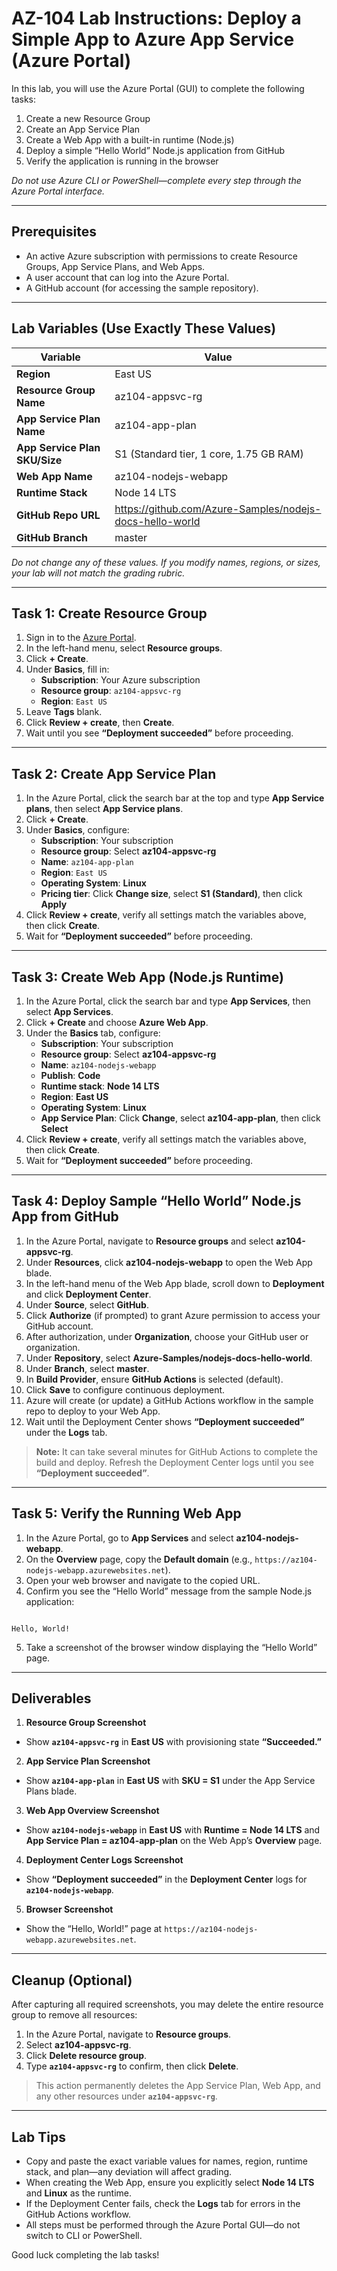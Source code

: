 
# AZ-104 Lab Instructions: Deploy a Simple App to Azure App Service (Azure Portal)

In this lab, you will use the Azure Portal (GUI) to complete the following tasks:

1. Create a new Resource Group  
2. Create an App Service Plan  
3. Create a Web App with a built-in runtime (Node.js)  
4. Deploy a simple “Hello World” Node.js application from GitHub  
5. Verify the application is running in the browser  

_Do not use Azure CLI or PowerShell—complete every step through the Azure Portal interface._

---

## Prerequisites

- An active Azure subscription with permissions to create Resource Groups, App Service Plans, and Web Apps.  
- A user account that can log into the Azure Portal.  
- A GitHub account (for accessing the sample repository).  

---

## Lab Variables (Use Exactly These Values)

| Variable                     | Value                                                  |
|------------------------------|--------------------------------------------------------|
| **Region**                   | East US                                                |
| **Resource Group Name**      | az104-appsvc-rg                                        |
| **App Service Plan Name**    | az104-app-plan                                         |
| **App Service Plan SKU/Size**| S1 (Standard tier, 1 core, 1.75 GB RAM)                |
| **Web App Name**             | az104-nodejs-webapp                                    |
| **Runtime Stack**            | Node 14 LTS                                            |
| **GitHub Repo URL**          | https://github.com/Azure-Samples/nodejs-docs-hello-world |
| **GitHub Branch**            | master                                                 |

_Do not change any of these values. If you modify names, regions, or sizes, your lab will not match the grading rubric._

---

## Task 1: Create Resource Group

1. Sign in to the [Azure Portal](https://portal.azure.com).  
2. In the left-hand menu, select **Resource groups**.  
3. Click **+ Create**.  
4. Under **Basics**, fill in:  
   - **Subscription**: Your Azure subscription  
   - **Resource group**: `az104-appsvc-rg`  
   - **Region**: `East US`  
5. Leave **Tags** blank.  
6. Click **Review + create**, then **Create**.  
7. Wait until you see **“Deployment succeeded”** before proceeding.

---

## Task 2: Create App Service Plan

1. In the Azure Portal, click the search bar at the top and type **App Service plans**, then select **App Service plans**.  
2. Click **+ Create**.  
3. Under **Basics**, configure:  
   - **Subscription**: Your subscription  
   - **Resource group**: Select **az104-appsvc-rg**  
   - **Name**: `az104-app-plan`  
   - **Region**: `East US`  
   - **Operating System**: **Linux**  
   - **Pricing tier**: Click **Change size**, select **S1 (Standard)**, then click **Apply**  
4. Click **Review + create**, verify all settings match the variables above, then click **Create**.  
5. Wait for **“Deployment succeeded”** before proceeding.

---

## Task 3: Create Web App (Node.js Runtime)

1. In the Azure Portal, click the search bar and type **App Services**, then select **App Services**.  
2. Click **+ Create** and choose **Azure Web App**.  
3. Under the **Basics** tab, configure:  
   - **Subscription**: Your subscription  
   - **Resource group**: Select **az104-appsvc-rg**  
   - **Name**: `az104-nodejs-webapp`  
   - **Publish**: **Code**  
   - **Runtime stack**: **Node 14 LTS**  
   - **Region**: **East US**  
   - **Operating System**: **Linux**  
   - **App Service Plan**: Click **Change**, select **az104-app-plan**, then click **Select**  
4. Click **Review + create**, verify all settings match the variables above, then click **Create**.  
5. Wait for **“Deployment succeeded”** before proceeding.

---

## Task 4: Deploy Sample “Hello World” Node.js App from GitHub

1. In the Azure Portal, navigate to **Resource groups** and select **az104-appsvc-rg**.  
2. Under **Resources**, click **az104-nodejs-webapp** to open the Web App blade.  
3. In the left-hand menu of the Web App blade, scroll down to **Deployment** and click **Deployment Center**.  
4. Under **Source**, select **GitHub**.  
5. Click **Authorize** (if prompted) to grant Azure permission to access your GitHub account.  
6. After authorization, under **Organization**, choose your GitHub user or organization.  
7. Under **Repository**, select **Azure-Samples/nodejs-docs-hello-world**.  
8. Under **Branch**, select **master**.  
9. In **Build Provider**, ensure **GitHub Actions** is selected (default).  
10. Click **Save** to configure continuous deployment.  
11. Azure will create (or update) a GitHub Actions workflow in the sample repo to deploy to your Web App.  
12. Wait until the Deployment Center shows **“Deployment succeeded”** under the **Logs** tab.  

> **Note:** It can take several minutes for GitHub Actions to complete the build and deploy. Refresh the Deployment Center logs until you see **“Deployment succeeded”**.

---

## Task 5: Verify the Running Web App

1. In the Azure Portal, go to **App Services** and select **az104-nodejs-webapp**.  
2. On the **Overview** page, copy the **Default domain** (e.g., `https://az104-nodejs-webapp.azurewebsites.net`).  
3. Open your web browser and navigate to the copied URL.  
4. Confirm you see the “Hello World” message from the sample Node.js application:  
```

Hello, World!

```
5. Take a screenshot of the browser window displaying the “Hello World” page.

---

## Deliverables

1. **Resource Group Screenshot**  
- Show **`az104-appsvc-rg`** in **East US** with provisioning state **“Succeeded.”**  

2. **App Service Plan Screenshot**  
- Show **`az104-app-plan`** in **East US** with **SKU = S1** under the App Service Plans blade.  

3. **Web App Overview Screenshot**  
- Show **`az104-nodejs-webapp`** in **East US** with **Runtime = Node 14 LTS** and **App Service Plan = az104-app-plan** on the Web App’s **Overview** page.  

4. **Deployment Center Logs Screenshot**  
- Show **“Deployment succeeded”** in the **Deployment Center** logs for **`az104-nodejs-webapp`**.  

5. **Browser Screenshot**  
- Show the “Hello, World!” page at `https://az104-nodejs-webapp.azurewebsites.net`.  

---

## Cleanup (Optional)

After capturing all required screenshots, you may delete the entire resource group to remove all resources:

1. In the Azure Portal, navigate to **Resource groups**.  
2. Select **az104-appsvc-rg**.  
3. Click **Delete resource group**.  
4. Type **`az104-appsvc-rg`** to confirm, then click **Delete**.  

> This action permanently deletes the App Service Plan, Web App, and any other resources under **`az104-appsvc-rg`**.

---

## Lab Tips

- Copy and paste the exact variable values for names, region, runtime stack, and plan—any deviation will affect grading.  
- When creating the Web App, ensure you explicitly select **Node 14 LTS** and **Linux** as the runtime.  
- If the Deployment Center fails, check the **Logs** tab for errors in the GitHub Actions workflow.  
- All steps must be performed through the Azure Portal GUI—do not switch to CLI or PowerShell.  

Good luck completing the lab tasks!  
